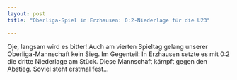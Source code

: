 ```yaml
---
layout: post
title: "Oberliga-Spiel in Erzhausen: 0:2-Niederlage für die U23"

---
```


Oje, langsam wird es bitter! Auch am vierten Spieltag gelang unserer Oberliga-Mannschaft kein Sieg. Im Gegenteil: In Erzhausen setzte es mit 0:2 die dritte Niederlage am Stück. Diese Mannschaft kämpft gegen den Abstieg. Soviel steht erstmal fest...


